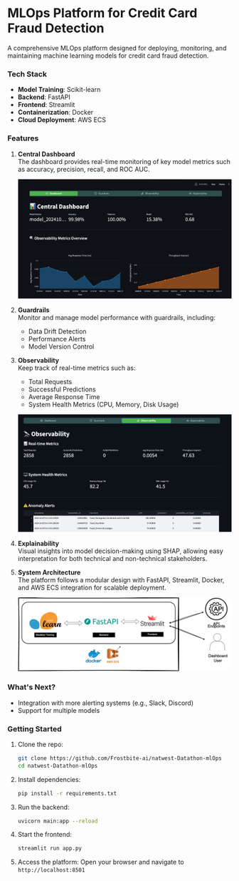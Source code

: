 # MLOps Platform for Credit Card Fraud Detection

A comprehensive MLOps platform designed for deploying, monitoring, and maintaining machine learning models for credit card fraud detection.

### Tech Stack
- **Model Training**: Scikit-learn
- **Backend**: FastAPI
- **Frontend**: Streamlit
- **Containerization**: Docker
- **Cloud Deployment**: AWS ECS

### Features

1. **Central Dashboard**  
   The dashboard provides real-time monitoring of key model metrics such as accuracy, precision, recall, and ROC AUC.

   ![Dashboard Overview](image/image1.png)

2. **Guardrails**  
   Monitor and manage model performance with guardrails, including:
   - Data Drift Detection
   - Performance Alerts
   - Model Version Control

3. **Observability**  
   Keep track of real-time metrics such as:
   - Total Requests
   - Successful Predictions
   - Average Response Time
   - System Health Metrics (CPU, Memory, Disk Usage)

   ![Observability Metrics](image/image2.png)


4. **Explainability**  
   Visual insights into model decision-making using SHAP, allowing easy interpretation for both technical and non-technical stakeholders.

5. **System Architecture**  
   The platform follows a modular design with FastAPI, Streamlit, Docker, and AWS ECS integration for scalable deployment.

   ![System Architecture](image/image3.jpg)

### What's Next?
- Integration with more alerting systems (e.g., Slack, Discord)
- Support for multiple models

### Getting Started

1. Clone the repo:
   ```bash
   git clone https://github.com/Frostbite-ai/natwest-Datathon-mlOps
   cd natwest-Datathon-mlOps
   ```

2. Install dependencies:
   ```bash
   pip install -r requirements.txt
   ```

3. Run the backend:
   ```bash
   uvicorn main:app --reload
   ```

4. Start the frontend:
   ```bash
   streamlit run app.py
   ```

5. Access the platform:
   Open your browser and navigate to `http://localhost:8501`
